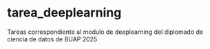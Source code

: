 # tarea_deeplearning
Tareas correspondiente al modulo de deeplearning del diplomado de ciencia de datos de BUAP 2025

